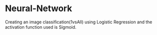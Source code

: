 # Neural-Network
Creating an image classification(1vsAll) using Logistic Regression and the activation function used is Sigmoid.
